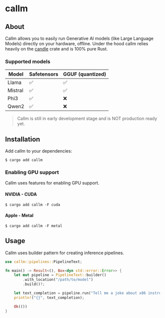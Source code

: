 # callm

## About
Callm allows you to easily run Generative AI models (like Large Language Models) directly on your hardware, offline.
Under the hood callm relies heavily on the [candle](https://github.com/huggingface/candle) crate and is 100% pure Rust.

### Supported models

| Model | Safetensors | GGUF (quantized) |
|---|---|---|
| Llama | ✅ | ✅ |
| Mistral | ✅ | ✅ |
| Phi3 | ✅ | ❌ |
| Qwen2 | ✅ | ❌ |

> Callm is still in early development stage and is NOT production ready yet.

## Installation
Add callm to your dependencies:
```
$ cargo add callm
```

### Enabling GPU support
Callm uses features for enabling GPU support.  

#### NVIDIA - CUDA
```
$ cargo add callm -F cuda
```

#### Apple - Metal
```
$ cargo add callm -F metal
```

## Usage
Callm uses builder pattern for creating inference pipelines.

```rust
use callm::pipelines::PipelineText;

fn main() -> Result<(), Box<dyn std::error::Error>> {
	let mut pipeline = PipelineText::builder()
		.with_location("/path/to/model")
		.build()?;

	let text_completion = pipeline.run("Tell me a joke about x86 instruction set")?;
	println!("{}", text_completion);

	Ok(())
}
```
